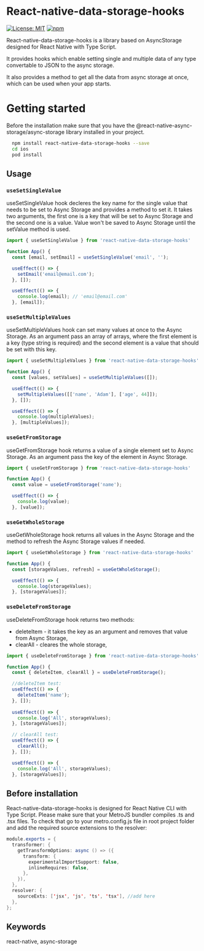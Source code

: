 # React-native-data-storage-hooks

[![License: MIT](https://img.shields.io/badge/License-MIT-yellow.svg)](https://opensource.org/licenses/MIT)
[![npm](https://img.shields.io/npm/v/react-native-data-storage-hooks.svg?style=flat-square)](https://www.npmjs.com/package/react-native-data-storage-hooks)

React-native-data-storage-hooks is a library based on AsyncStorage designed for React Native with Type Script.

It provides hooks which enable setting single and multiple data of any type convertable to JSON to the async storage.

It also provides a method to get all the data from async storage at once, which can be used when your app starts.

# Getting started

Before the installation make sure that you have the @react-native-async-storage/async-storage library installed in your project. 

```bash
  npm install react-native-data-storage-hooks --save
  cd ios
  pod install
```

## Usage

### `useSetSingleValue`


useSetSingleValue hook decleres the key name for the single value that needs to be set to Async Storage and provides a method to set it.
It takes two arguments, the first one is a key that will be set to Async Storage and the second one is a value.
Value won't be saved to Async Storage until the setValue method is used.

```js
import { useSetSingleValue } from 'react-native-data-storage-hooks'

function App() {
  const [email, setEmail] = useSetSingleValue('email', '');

  useEffect(() => {
    setEmail('email@email.com');
  }, []);

  useEffect(() => {
    console.log(email); // 'email@email.com'
  }, [email]);
```

### `useSetMultipleValues`


useSetMultipleValues hook can set many values at once to the Async Storage.
As an argument pass an array of arrays, where the first element is a key (type string is required)
and the second element is a value that should be set with this key.

```js
import { useSetMultipleValues } from 'react-native-data-storage-hooks'

function App() {
  const [values, setValues] = useSetMultipleValues([]);

  useEffect(() => {
    setMultipleValues([['name', 'Adam'], ['age', 44]]);
  }, []);

  useEffect(() => {
    console.log(multipleValues);
  }, [multipleValues]);
```
### `useGetFromStorage`


useGetFromStorage hook returns a value of a single element set to Async Storage.
As an argument pass the key of the element in Async Storage.

```js
import { useGetFromStorage } from 'react-native-data-storage-hooks'

function App() {
  const value = useGetFromStorage('name');

  useEffect(() => {
    console.log(value);
  }, [value]);
```

### `useGetWholeStorage`


useGetWholeStorage hook returns all values in the Async Storage and the method to refresh the Async Storage values if needed.

```js
import { useGetWholeStorage } from 'react-native-data-storage-hooks'

function App() {
  const [storageValues, refresh] = useGetWholeStorage();

  useEffect(() => {
    console.log(storageValues);
  }, [storageValues]);
```
### `useDeleteFromStorage`


useDeleteFromStorage hook returns two methods: 
- deleteItem - it takes the key as an argument and removes that value from Async Storage,
- clearAll - cleares the whole storage,

```js
import { useDeleteFromStorage } from 'react-native-data-storage-hooks'

function App() {
  const { deleteItem, clearAll } = useDeleteFromStorage();

  //deleteItem test:
  useEffect(() => {
    deleteItem('name');
  }, []);
  
  useEffect(() => {
    console.log('All', storageValues);
  }, [storageValues]); 

  // clearAll test:
  useEffect(() => {
    clearAll();
  }, []);

  useEffect(() => {
    console.log('All', storageValues);
  }, [storageValues]);

```
## Before installation

React-native-data-storage-hooks is designed for React Native CLI with Type Script.
Please make sure that your MetroJS bundler compiles .ts and .tsx files.
To check that go to your metro.config.js file in root project folder and add the required source extensions to the resolver:

```java script
module.exports = {
  transformer: {
    getTransformOptions: async () => ({
      transform: {
        experimentalImportSupport: false,
        inlineRequires: false,
      },
    }),
  },
  resolver: {
    sourceExts: ['jsx', 'js', 'ts', 'tsx'], //add here
  },
};
```

## Keywords

react-native,
async-storage
